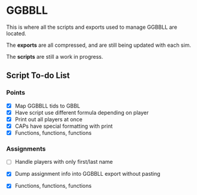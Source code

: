 # GGBBLL 

This is where all the scripts and exports used to manage GGBBLL are located.

The **exports** are all compressed, and are still being updated with each sim.

The **scripts** are still a work in progress.

## Script To-do List
### Points
- [x] Map GGBBLL tids to GBBL
- [x] Have script use different formula depending on player
- [x] Print out all players at once
- [x] CAPs have special formatting with print
- [x] Functions, functions, functions

### Assignments
- [ ] Handle players with only first/last name
- [x] Dump assignment info into GGBBLL export without pasting
- [x] Functions, functions, functions

